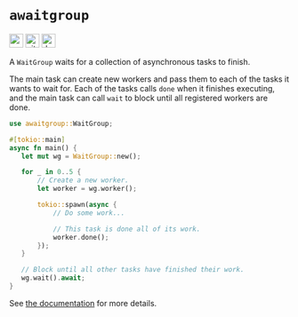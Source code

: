 # `awaitgroup`

[<img alt="crates.io" src="https://img.shields.io/crates/v/awaitgroup?style=for-the-badge" height="25">](https://crates.io/crates/awaitgroup)
[<img alt="github" src="https://img.shields.io/badge/github-awaitgroup-blue?style=for-the-badge" height="25">](https://github.com/ibraheemdev/awaitgroup)
[<img alt="docs.rs" src="https://img.shields.io/docsrs/awaitgroup?style=for-the-badge" height="25">](https://docs.rs/awaitgroup)

 A `WaitGroup` waits for a collection of asynchronous tasks to finish.
 
The main task can create new workers and pass them to each of the tasks it wants to wait for. Each of the tasks calls `done` when
it finishes executing, and the main task can call `wait` to block until all registered workers are done.

 ```rust
 use awaitgroup::WaitGroup;

 #[tokio::main]
 async fn main() {
    let mut wg = WaitGroup::new();

    for _ in 0..5 {
        // Create a new worker.
        let worker = wg.worker();

        tokio::spawn(async {
            // Do some work...

            // This task is done all of its work.
            worker.done();
        });
    }

    // Block until all other tasks have finished their work.
    wg.wait().await;
}
```

See [the documentation](https://docs.rs/awaitgroup) for more details.
